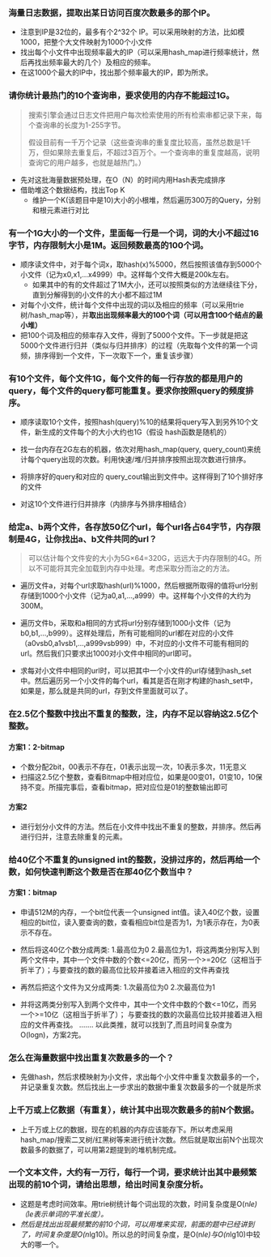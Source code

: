 ### 海量日志数据，提取出某日访问百度次数最多的那个IP。

* 注意到IP是32位的，最多有个2^32个 IP。可以采用映射的方法，比如模1000，把整个大文件映射为1000个小文件
* 找出每个小文件中出现频率最大的IP（可以采用hash_map进行频率统计，然后再找出频率最大的几个）及相应的频率。
* 在这1000个最大的IP中，找出那个频率最大的IP，即为所求。

### 请你统计最热门的10个查询串，要求使用的内存不能超过1G。

> 搜索引擎会通过日志文件把用户每次检索使用的所有检索串都记录下来，每个查询串的长度为1-255字节。
>
> 假设目前有一千万个记录（这些查询串的重复度比较高，虽然总数是1千万，但如果除去重复后，不超过3百万个。一个查询串的重复度越高，说明查询它的用户越多，也就是越热门。）

* 先对这批海量数据预处理，在O（N）的时间内用Hash表完成排序
* 借助堆这个数据结构，找出Top K
  * 维护一个K(该题目中是10)大小的小根堆，然后遍历300万的Query，分别和根元素进行对比

### 有一个1G大小的一个文件，里面每一行是一个词，词的大小不超过16字节，内存限制大小是1M。返回频数最高的100个词。

* 顺序读文件中，对于每个词x，取hash(x)%5000，然后按照该值存到5000个小文件（记为x0,x1,...x4999）中。这样每个文件大概是200k左右。
  * 如果其中的有的文件超过了1M大小，还可以按照类似的方法继续往下分，直到分解得到的小文件的大小都不超过1M
* 对每个小文件，统计每个文件中出现的词以及相应的频率（可以采用trie树/hash_map等），并**取出出现频率最大的100个词（可以用含100个结点的最小堆）**
* 把100个词及相应的频率存入文件，得到了5000个文件。下一步就是把这5000个文件进行归并（类似与归并排序）的过程（先取每个文件的第一个词频，排序得到一个文件，下一次取下一个，重复该步骤）



### 有10个文件，每个文件1G，每个文件的每一行存放的都是用户的query，每个文件的query都可能重复。要求你按照query的频度排序。

* 顺序读取10个文件，按照hash(query)%10的结果将query写入到另外10个文件，新生成的文件每个的大小大约也1G（假设 hash函数是随机的）
* 找一台内存在2G左右的机器，依次对用hash_map(query, query_count)来统计每个query出现的次数。利用快速/堆/归并排序按照出现次数进行排序。

* 将排序好的query和对应的 query_cout输出到文件中。这样得到了10个排好序的文件
* 对这10个文件进行归并排序（内排序与外排序相结合）



### 给定a、b两个文件，各存放50亿个url，每个url各占64字节，内存限制是4G，让你找出a、b文件共同的url？

> 可以估计每个文件安的大小为5G×64=320G，远远大于内存限制的4G。所以不可能将其完全加载到内存中处理。考虑采取分而治之的方法。

* 遍历文件a，对每个url求取hash(url)%1000，然后根据所取得的值将url分别存储到1000个小文件（记为a0,a1,...,a999）中。这样每个小文件的大约为300M。
* 遍历文件b，采取和a相同的方式将url分别存储到1000小文件（记为b0,b1,...,b999）。这样处理后，所有可能相同的url都在对应的小文件（a0vsb0,a1vsb1,...,a999vsb999）中，不对应的小文件不可能有相同的url。然后我们只要求出1000对小文件中相同的url即可。

* 求每对小文件中相同的url时，可以把其中一个小文件的url存储到hash_set中。然后遍历另一个小文件的每个url，看其是否在刚才构建的hash_set中，如果是，那么就是共同的url，存到文件里面就可以了。

### 在2.5亿个整数中找出不重复的整数，注，内存不足以容纳这2.5亿个整数。

#### 方案1：2-bitmap

* 个数分配2bit，00表示不存在，01表示出现一次，10表示多次，11无意义
* 扫描这2.5亿个整数，查看Bitmap中相对应位，如果是00变01，01变10，10保持不变。所描完事后，查看bitmap，把对应位是01的整数输出即可

#### 方案2

* 进行划分小文件的方法。然后在小文件中找出不重复的整数，并排序。然后再进行归并，注意去除重复的元素。

### 给40亿个不重复的unsigned int的整数，没排过序的，然后再给一个数，如何快速判断这个数是否在那40亿个数当中？

#### 方案1：bitmap

* 申请512M的内存，一个bit位代表一个unsigned int值。读入40亿个数，设置相应的bit位，读入要查询的数，查看相应bit位是否为1，为1表示存在，为0表示不存在。

* 然后将这40亿个数分成两类: 1.最高位为0 2.最高位为1，将这两类分别写入到两个文件中，其中一个文件中数的个数<=20亿，而另一个>=20亿（这相当于折半了）；与要查找的数的最高位比较并接着进入相应的文件再查找
* 再然后把这个文件为又分成两类: 1.次最高位为0 2.次最高位为1
* 并将这两类分别写入到两个文件中，其中一个文件中数的个数<=10亿，而另一个>=10亿（这相当于折半了）； 与要查找的数的次最高位比较并接着进入相应的文件再查找。 ....... 以此类推，就可以找到了,而且时间复杂度为O(logn)，方案2完。

### 怎么在海量数据中找出重复次数最多的一个？

* 先做hash，然后求模映射为小文件，求出每个小文件中重复次数最多的一个，并记录重复次数。然后找出上一步求出的数据中重复次数最多的一个就是所求

### 上千万或上亿数据（有重复），统计其中出现次数最多的前N个数据。

* 上千万或上亿的数据，现在的机器的内存应该能存下。所以考虑采用hash_map/搜索二叉树/红黑树等来进行统计次数。然后就是取出前N个出现次数最多的数据了，可以用第2题提到的堆机制完成。

### 一个文本文件，大约有一万行，每行一个词，要求统计出其中最频繁出现的前10个词，请给出思想，给出时间复杂度分析。

* 这题是考虑时间效率。用trie树统计每个词出现的次数，时间复杂度是O(n*le)（le表示单词的平准长度）。*
* *然后是找出出现最频繁的前10个词，可以用堆来实现，前面的题中已经讲到了，时间复杂度是O(n*lg10)。所以总的时间复杂度，是O(n*le)与O(n*lg10)中较大的哪一个。


